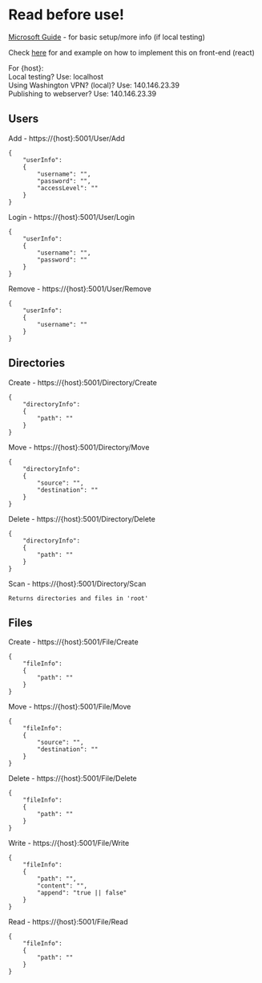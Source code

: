 # Read before use!
[Microsoft Guide](https://learn.microsoft.com/en-us/aspnet/core/tutorials/first-web-api?view=aspnetcore-8.0&tabs=visual-studio-code) - for basic setup/more info (if local testing)

Check [here](https://github.com/CS-476-Team1-2024S/website_ui/blob/LB-addingUserAPI/src/hooks/Login.js) for and example on how to implement this on front-end (react) 

For {host}:</br>
Local testing? Use: localhost</br>
Using Washington VPN? (local)? Use: 140.146.23.39</br>
Publishing to webserver? Use: 140.146.23.39

## Users
Add - https://{host}:5001/User/Add
```
{
    "userInfo":
    {
        "username": "",
        "password": "",
        "accessLevel": ""
    }
}
```

Login - https://{host}:5001/User/Login
```
{
    "userInfo":
    {
        "username": "",
        "password": ""
    }
}
```

Remove - https://{host}:5001/User/Remove
```
{
    "userInfo":
    {
        "username": ""
    }
}
```


## Directories
Create - https://{host}:5001/Directory/Create
```
{
    "directoryInfo":
    {
        "path": ""
    }
}
```

Move - https://{host}:5001/Directory/Move
```
{
    "directoryInfo":
    {
        "source": "",
        "destination": ""
    }
}
```

Delete - https://{host}:5001/Directory/Delete
```
{
    "directoryInfo":
    {
        "path": ""
    }
}
```

Scan - https://{host}:5001/Directory/Scan
```
Returns directories and files in 'root'
```

## Files
Create - https://{host}:5001/File/Create
```
{
    "fileInfo":
    {
        "path": ""
    }
}
```

Move - https://{host}:5001/File/Move
```
{
    "fileInfo":
    {
        "source": "",
        "destination": ""
    }
}
```

Delete - https://{host}:5001/File/Delete
```
{
    "fileInfo":
    {
        "path": ""
    }
}
```

Write - https://{host}:5001/File/Write
```
{
    "fileInfo":
    {
        "path": "",
        "content": "",
        "append": "true || false"
    }
}
```

Read - https://{host}:5001/File/Read
```
{
    "fileInfo":
    {
        "path": ""
    }
}
```

